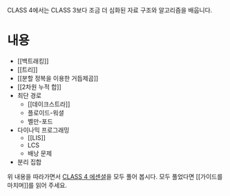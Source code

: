 CLASS 4에서는 CLASS 3보다 조금 더 심화된 자료 구조와 알고리즘을 배웁니다.
# 내용
- [[백트래킹]]
- [[트리]]
- [[분할 정복을 이용한 거듭제곱]]
- [[2차원 누적 합]]
- 최단 경로
    - [[데이크스트라]]
    - 플로이드-워셜
    - 벨만-포드
- 다이나믹 프로그래밍
    - [[LIS]]
    - LCS
    - 배낭 문제
- 분리 집합

위 내용을 따라가면서 [CLASS 4 에센셜](https://solved.ac/class/3e)을 모두 풀어 봅시다.
모두 풀었다면 [[가이드를 마치며]]를 읽어 주세요.
